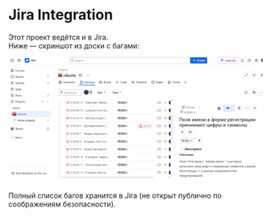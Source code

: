 # Jira Integration

Этот проект ведётся и в Jira.  
Ниже — скриншот из доски с багами:

<img src="screenshots/jira-overview.png" width="600"/>

Полный список багов хранится в Jira (не открыт публично по соображениям безопасности).